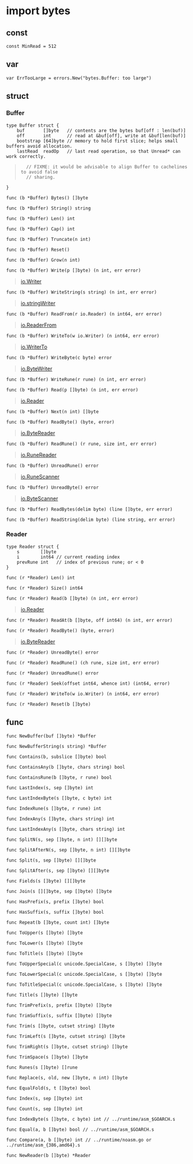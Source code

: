 # import bytes

## const
	const MinRead = 512

## var
	var ErrTooLarge = errors.New("bytes.Buffer: too large")

## struct
### Buffer
	type Buffer struct {
		buf       []byte   // contents are the bytes buf[off : len(buf)]
		off       int      // read at &buf[off], write at &buf[len(buf)]
		bootstrap [64]byte // memory to hold first slice; helps small buffers avoid allocation.
		lastRead  readOp   // last read operation, so that Unread* can work correctly.

>		// FIXME: it would be advisable to align Buffer to cachelines to avoid false
>		// sharing.

	}

	func (b *Buffer) Bytes() []byte

	func (b *Buffer) String() string

	func (b *Buffer) Len() int

	func (b *Buffer) Cap() int

	func (b *Buffer) Truncate(n int)

	func (b *Buffer) Reset()

	func (b *Buffer) Grow(n int)

	func (b *Buffer) Write(p []byte) (n int, err error)
>[io.Writer](2.1.io.md#writer)

	func (b *Buffer) WriteString(s string) (n int, err error)
>[io.stringWriter](2.1.io.md#stringWriter)

	func (b *Buffer) ReadFrom(r io.Reader) (n int64, err error)
>[io.ReaderFrom](2.1.io.md#ReaderFrom)

	func (b *Buffer) WriteTo(w io.Writer) (n int64, err error)
>[io.WriterTo](2.1.io.md#WriterTo)

	func (b *Buffer) WriteByte(c byte) error
>[io.ByteWriter](2.1.io.md#ByteWriter)

	func (b *Buffer) WriteRune(r rune) (n int, err error)

	func (b *Buffer) Read(p []byte) (n int, err error)
>[io.Reader](2.1.io.md#reader)

	func (b *Buffer) Next(n int) []byte

	func (b *Buffer) ReadByte() (byte, error)
>[io.ByteReader](2.1.io.md#ByteReader)

	func (b *Buffer) ReadRune() (r rune, size int, err error)
>[io.RuneReader](2.1.io.md#RuneReader)

	func (b *Buffer) UnreadRune() error
>[io.RuneScanner](2.1.io.md#RuneScanner)

	func (b *Buffer) UnreadByte() error
>[io.ByteScanner](2.1.io.md#ByteScanner)

	func (b *Buffer) ReadBytes(delim byte) (line []byte, err error)

	func (b *Buffer) ReadString(delim byte) (line string, err error)


### Reader
	type Reader struct {
		s        []byte
		i        int64 // current reading index
		prevRune int   // index of previous rune; or < 0
	}

	func (r *Reader) Len() int

	func (r *Reader) Size() int64

	func (r *Reader) Read(b []byte) (n int, err error)
>[io.Reader](2.1.io.md#reader)

	func (r *Reader) ReadAt(b []byte, off int64) (n int, err error)

	func (r *Reader) ReadByte() (byte, error)
>[io.ByteReader](2.1.io.md#ByteReader)

	func (r *Reader) UnreadByte() error

	func (r *Reader) ReadRune() (ch rune, size int, err error)

	func (r *Reader) UnreadRune() error

	func (r *Reader) Seek(offset int64, whence int) (int64, error)

	func (r *Reader) WriteTo(w io.Writer) (n int64, err error)

	func (r *Reader) Reset(b []byte)


## func
	func NewBuffer(buf []byte) *Buffer

	func NewBufferString(s string) *Buffer

	func Contains(b, subslice []byte) bool

	func ContainsAny(b []byte, chars string) bool

	func ContainsRune(b []byte, r rune) bool

	func LastIndex(s, sep []byte) int

	func LastIndexByte(s []byte, c byte) int

	func IndexRune(s []byte, r rune) int

	func IndexAny(s []byte, chars string) int

	func LastIndexAny(s []byte, chars string) int

	func SplitN(s, sep []byte, n int) [][]byte

	func SplitAfterN(s, sep []byte, n int) [][]byte

	func Split(s, sep []byte) [][]byte

	func SplitAfter(s, sep []byte) [][]byte

	func Fields(s []byte) [][]byte

	func Join(s [][]byte, sep []byte) []byte

	func HasPrefix(s, prefix []byte) bool

	func HasSuffix(s, suffix []byte) bool

	func Repeat(b []byte, count int) []byte

	func ToUpper(s []byte) []byte

	func ToLower(s []byte) []byte

	func ToTitle(s []byte) []byte

	func ToUpperSpecial(c unicode.SpecialCase, s []byte) []byte

	func ToLowerSpecial(c unicode.SpecialCase, s []byte) []byte

	func ToTitleSpecial(c unicode.SpecialCase, s []byte) []byte

	func Title(s []byte) []byte

	func TrimPrefix(s, prefix []byte) []byte

	func TrimSuffix(s, suffix []byte) []byte

	func Trim(s []byte, cutset string) []byte

	func TrimLeft(s []byte, cutset string) []byte

	func TrimRight(s []byte, cutset string) []byte

	func TrimSpace(s []byte) []byte

	func Runes(s []byte) []rune

	func Replace(s, old, new []byte, n int) []byte

	func EqualFold(s, t []byte) bool

	func Index(s, sep []byte) int

	func Count(s, sep []byte) int

	func IndexByte(s []byte, c byte) int // ../runtime/asm_$GOARCH.s

	func Equal(a, b []byte) bool // ../runtime/asm_$GOARCH.s

	func Compare(a, b []byte) int // ../runtime/noasm.go or ../runtime/asm_{386,amd64}.s

	func NewReader(b []byte) *Reader
